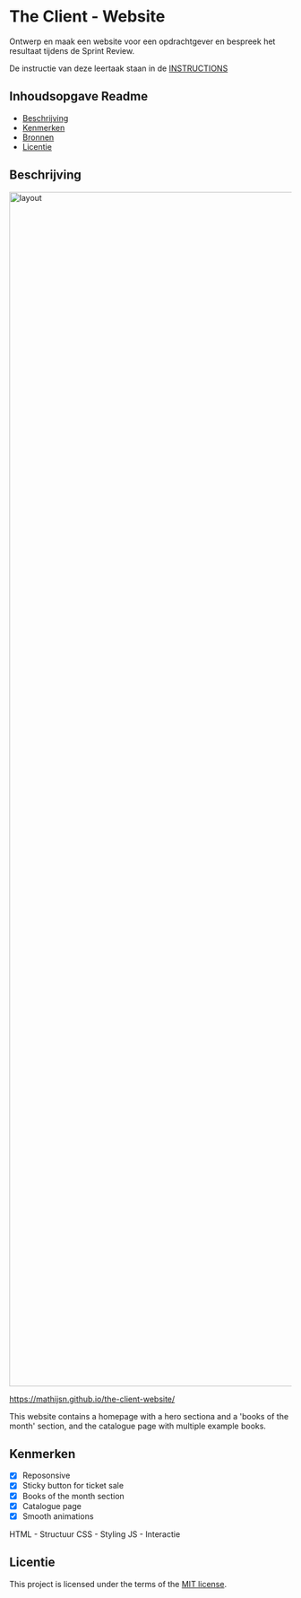# The Client - Website

Ontwerp en maak een website voor een opdrachtgever en bespreek het resultaat tijdens de Sprint Review.

De instructie van deze leertaak staan in de [INSTRUCTIONS](https://github.com/fdnd-task/the-client-website/blob/main/docs/INSTRUCTIONS.md)



## Inhoudsopgave Readme

  * [Beschrijving](#beschrijving)
  * [Kenmerken](#kenmerken)
  * [Bronnen](#bronnen)
  * [Licentie](#licentie)

## Beschrijving
<!-- In de Beschrijving staat hoe je project er uit ziet, hoe het werkt en wat je er mee kan. -->
<!-- Voeg een mooie poster visual toe 📸 -->
<!-- Voeg een link toe naar Github Pages 🌐-->

<img width="2200" height="2130" alt="layout" src="https://github.com/user-attachments/assets/861958cb-4fb9-4b93-938b-88c3c5828258" />



https://mathijsn.github.io/the-client-website/

This website contains a homepage with a hero sectiona and a 'books of the month' section, and the catalogue page with multiple example books.

## Kenmerken
<!-- Bij Kenmerken staat welke technieken zijn gebruikt en hoe. Wat is de HTML structuur? Wat zijn de belangrijkste dingen in CSS? Wat is er met Javascript gedaan en hoe? Misschien heb je een framwork of library gebruikt? -->
- [x] Reposonsive
- [x] Sticky button for ticket sale
- [x] Books of the month section
- [x] Catalogue page
- [x] Smooth animations

HTML - Structuur
CSS - Styling
JS - Interactie

## Licentie

This project is licensed under the terms of the [MIT license](./LICENSE).
